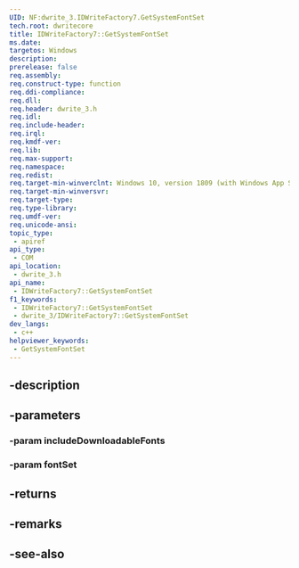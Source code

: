 ```yaml
---
UID: NF:dwrite_3.IDWriteFactory7.GetSystemFontSet
tech.root: dwritecore
title: IDWriteFactory7::GetSystemFontSet
ms.date: 
targetos: Windows
description: 
prerelease: false
req.assembly: 
req.construct-type: function
req.ddi-compliance: 
req.dll: 
req.header: dwrite_3.h
req.idl: 
req.include-header: 
req.irql: 
req.kmdf-ver: 
req.lib: 
req.max-support: 
req.namespace: 
req.redist: 
req.target-min-winverclnt: Windows 10, version 1809 (with Windows App SDK 0.5 or later)
req.target-min-winversvr: 
req.target-type: 
req.type-library: 
req.umdf-ver: 
req.unicode-ansi: 
topic_type:
 - apiref
api_type:
 - COM
api_location:
 - dwrite_3.h
api_name:
 - IDWriteFactory7::GetSystemFontSet
f1_keywords:
 - IDWriteFactory7::GetSystemFontSet
 - dwrite_3/IDWriteFactory7::GetSystemFontSet
dev_langs:
 - c++
helpviewer_keywords:
 - GetSystemFontSet
---
```


## -description

## -parameters

### -param includeDownloadableFonts

### -param fontSet

## -returns

## -remarks

## -see-also

